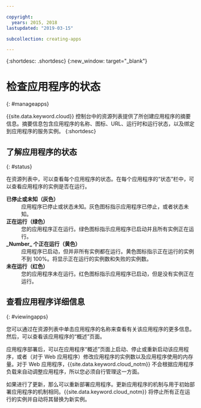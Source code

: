 ```yaml
---

copyright:
  years: 2015, 2018
lastupdated: "2019-03-15"

subcollection: creating-apps

---
```


{:shortdesc: .shortdesc}
{:new_window: target="_blank"}

# 检查应用程序的状态
{: #manageapps}

{{site.data.keyword.cloud}} 控制台中的资源列表提供了所创建应用程序的摘要信息。摘要信息包含应用程序的名称、图标、URL、运行时和运行状态，以及绑定到应用程序的服务实例。
{:shortdesc}

## 了解应用程序的状态
{: #status}

在资源列表中，可以查看每个应用程序的状态。在每个应用程序的“状态”栏中，可以查看应用程序的实例是否在运行。

<dl>
<dt>
<strong>
已停止或未知（灰色）
</strong></dt>
<dd>
应用程序已停止或状态未知。灰色图标指示应用程序已停止，或者状态未知。</dd>
<dt>
<strong>
正在运行（绿色）
</strong>
</dt>
<dd>
您的应用程序正在运行。绿色图标指示应用程序已启动并且所有实例正在运行。</dd>
<dt>
<strong>
_Number_ 个正在运行（黄色）
</strong>
</dt>
<dd>
应用程序已启动，但并非所有实例都在运行。黄色图标指示正在运行的实例不到 100%。将显示正在运行的实例数和失败的实例数。</dd>
<dt>
<strong>
未在运行（红色）
</strong>
</dt>
<dd>
您的应用程序未在运行。红色图标指示应用程序已启动，但是没有实例正在运行。</dd>
</dl>

## 查看应用程序详细信息
{: #viewingapps}

您可以通过在资源列表中单击应用程序的名称来查看有关该应用程序的更多信息。然后，可以查看该应用程序的“概述”页面。

应用程序部署后，可以在应用程序“概述”页面上启动、停止或重新启动该应用程序，或者（对于 Web 应用程序）修改应用程序的实例数以及应用程序使用的内存量。对于 Web 应用程序，{{site.data.keyword.cloud_notm}} 不会根据应用程序负载来自动调整应用程序，所以您必须自行管理这一方面。

如果进行了更新，那么可以重新部署应用程序。更新应用程序的机制与用于初始部署应用程序的机制相同。{{site.data.keyword.cloud_notm}} 将停止所有正在运行的实例并自动将其替换为新实例。
